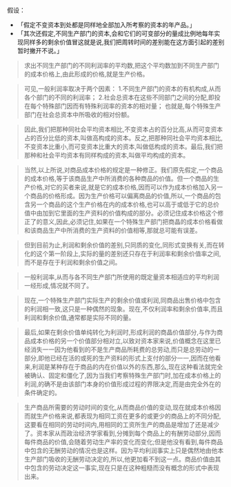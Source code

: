 假设：

- 「假定不变资本到处都是同样地全部加入所考察的资本的年产品。」
- 「其次还假定,不同生产部门的资本,会和它们的可变部分的量成比例地每年实现同样多的剩余价值冒这就是说,我们把周转时间的差别能在这方面引起的差别暂时撇开不说。」

> 求出不同生产部门的不同利润率的平均数,把这个平均数加到不同生产部门的成本价格上,由此形成的价格,就是生产价格。

> 可见,一般利润率取决于两个因素：
> 1.不同生产部门的资本的有机构成,从而各个部门的不同的利润率；
> 2.社会总资本在这些不同部门之间的分配,即投在每个特殊部门因而有特殊利润率的资本的相对量； 也就是,每个特殊生产部门在社会总资本中所吸收的相对份额。

> 因此,我们把那种同社会平均资本相比,不变资本占的百分比高,从而可变资本占的百分比低的资本,叫做高构成的资本。反之,把那种同社会平均资本相比,不变资本比重小,而可变资本比重大的资本,叫做低构成的资本。最后,我们把那种和社会平均资本有同样构成的资本,叫做平均构成的资本。

> 当然,以上所说,对商品成本价格的规定是一种修正。我们原先假定,一个商品的成本价格,等于该商品生产中所消费的各种商品的价值。但一个商品的生产价格,对它的买者来说,就是它的成本价格,因而可以作为成本价格加入另一个商品的价格形成。因为生产价格可以偏离商品的价值,所以,一个商品的包含另一个商品的这个生产价格在内的成本价格,也可以高于或低于它的总价值中由加到它里面的生产资料的价值构成的部分。必须记住成本价格这个修正了的意义,因此,必须记住,如果在一个特殊生产部门把商晶的成本价格看做和该商品生产中所消费的生产资料的价值相等,那就总可能有误差。

> 但到目前为止,利润和剩余价值的差别,只同质的变化,同形式变换有关,而在转化的这个第一阶段上,实际的量的差别还只存在于利润率和剩余价值率之间,而不是存在于利润和剩余价值之间。

> 一般利润率,从而与各不同生产部门所使用的既定量资本相适应的平均利润一经形成,情况就不同了。

> 现在,一个特殊生产部门实际生产的剩余价值或利润,同商品出售价格中包含的利润相一致,这只是一种偶然的现象。现在,不仅利润率和剩余价值率,而且利润和剩余价值,通常都是实际不同的量。

> 最后,如果在剩余价值单纯转化为利润时,形成利润的商晶价值部分,与作为商品成本价格的另一个价值部分相对立,以致对资本家来说,价值概念在这里已经消失一一因为他看到的不是生产商品所耗费的总劳动,而只是总劳动的一部分,即他已经在活的或死的生产资料的形式上支付的部分一一,因而在他看来,利润是某种存在于商品的内在价值以外的东西,那么,现在这种看法就完全被确认、固定和僵化了,因为当我们考察特殊生产部门时,加在成本价格上的利润,的确不是由该部门本身的价值形成过程的界限决定,而是由完全外在的条件确定的。

> 生产商品所需要的劳动时间的变化,从而商品价值的变动,现在就成本价格因而就生产价格来说,都表现为相同工资在更多的或更少的商品上的不同分配,这要看在相同的劳动时间内,用相同的工资所生产的商品是增加了还是减少了。资本家从而政治经济学家看到,分摊到每个商品上的有酬劳动部分,因而每件商品的价值,会随着劳动生产率的变化而变化;但是他没有看到,每件商品中包含的无酬劳动的情况也是这样。因为平均利润事实上只是偶然地由他本生产部门吸收的无酬劳动决定的,所以,他更加看不到这一点。商品价值由其中包含的劳动决定这一事实,现在只是在这种粗糙而没有概念的形式中表现出来。
